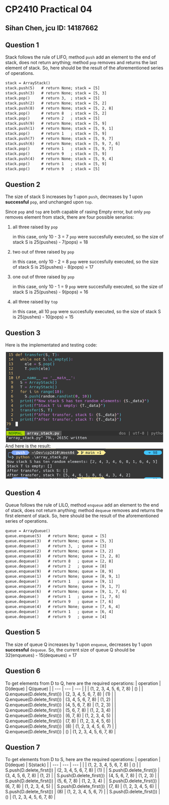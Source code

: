 # CP2410 Practical 04
## Sihan Chen, jcu ID: 14187662

## Question 1
Stack follows the rule of LIFO, method `push` add an element to the end of stack, does not return anything; method `pop` removes and returns the last element of stack. So, here should be the result of the aforementioned series of operations.
```
stack = ArrayStack()
stack.push(5)   # return None; stack = [5]
stack.push(3)   # return None; stack = [5, 3]
stack.pop()     # return 3,  ; stack = [5]
stack.push(2)   # return None; stack = [5, 2]
stack.push(8)   # return None; stack = [5, 2, 8]
stack.pop()     # return 8   ; stack = [5, 2]
stack.pop()     # return 2   ; stack = [5]
stack.push(9)   # return None; stack = [5, 9]
stack.push(1)   # return None; stack = [5, 9, 1]
stack.pop()     # return 1   ; stack = [5, 9]
stack.push(7)   # return None; stack = [5, 9, 7]
stack.push(6)   # return None; stack = [5, 9, 7, 6]
stack.pop()     # return 1   ; stack = [5, 9, 7]
stack.pop()     # return 9   ; stack = [5, 9]
stack.push(4)   # return None; stack = [5, 9, 4]
stack.pop()     # return 1   ; stack = [5, 9]
stack.pop()     # return 9   ; stack = [5]
```

## Question 2
The size of stack S increases by 1 upon `push`, decreases by 1 upon **successful** `pop`, and unchanged upon `top`.

Since `pop` and `top` are both capable of rasing Empty error, but only `pop` removes element from stack, there are four possible senarios:
1. all three raised by `pop`

	in this case, only 10 - 3 = 7 `pop` were succesfully executed, so the size of stack S is 25(pushes) - 7(pops) = 18

2. two out of three raised by `pop`

	in this case, only 10 - 2 = 8 `pop` were succesfully executed, so the size of stack S is 25(pushes) - 8(pops) = 17

3. one out of three raised by `pop`

	in this case, only 10 - 1 = 9 `pop` were succesfully executed, so the size of stack S is 25(pushes) - 9(pops) = 16

4. all three raised by `top`

	in this case, all 10 `pop` were succesfully executed, so the size of stack S is 25(pushes) - 10(pops) = 15

## Question 3
Here is the implementated and testing code:
<center>
	<img src="./images/q3_implementation.png" width="500" alt="q3 implementation">
</center>
And here is the result:
<center>
	<img src="./images/q3_result.png" width="500" alt="q3 result">
</center>

## Question 4
Queue follows the rule of LILO, method `enqueue` add an element to the end of stack, does not return anything; method `dequeue` removes and returns the first element of stack. So, here should be the result of the aforementioned series of operations.
```
queue = ArrayQueue()
queue.enqueue(5)   # return None; queue = [5]
queue.enqueue(3)   # return None; queue = [5, 3]
queue.dequeue()    # return 3,  ; queue = [3]
queue.enqueue(2)   # return None; queue = [3, 2]
queue.enqueue(8)   # return None; queue = [3, 2, 8]
queue.dequeue()    # return 8   ; queue = [2, 8]
queue.dequeue()    # return 2   ; queue = [8]
queue.enqueue(9)   # return None; queue = [8, 9]
queue.enqueue(1)   # return None; queue = [8, 9, 1]
queue.dequeue()    # return 1   ; queue = [9, 1]
queue.enqueue(7)   # return None; queue = [9, 1, 7]
queue.enqueue(6)   # return None; queue = [9, 1, 7, 6]
queue.dequeue()    # return 1   ; queue = [1, 7, 6]
queue.dequeue()    # return 9   ; queue = [7, 6]
queue.enqueue(4)   # return None; queue = [7, 6, 4]
queue.dequeue()    # return 1   ; queue = [6, 4]
queue.dequeue()    # return 9   ; queue = [4]
```

## Question 5
The size of queue Q increases by 1 upon `enqueue`, decreases by 1 upon **successful** `dequeue`.
So, the current size of queue Q should be 32(enqueues) - 15(dequeues) = 17

## Question 6
To get elements from D to Q, here are the required operations:
| operation                 | D(deque)                 | Q(queue)                       |
| ---                       | ---                      | ---                            |
|                           | (1, 2, 3, 4, 5, 6, 7, 8) | ()                             |
| Q.enqueue(D.delete_first()) | (2, 3, 4, 5, 6, 7, 8)    | (1)                          |
| Q.enqueue(D.delete_first()) | (3, 4, 5, 6, 7, 8)    | (1, 2)                          |
| Q.enqueue(D.delete_first()) | (4, 5, 6, 7, 8)    | (1, 2, 3)                          |
| Q.enqueue(D.delete_first()) | (5, 6, 7, 8)    | (1, 2, 3, 4)                          |
| Q.enqueue(D.delete_first()) | (6, 7, 8)    | (1, 2, 3, 4, 5)                          |
| Q.enqueue(D.delete_first()) | (7, 8)    | (1, 2, 3, 4, 5, 6)                          |
| Q.enqueue(D.delete_first()) | (8)    | (1, 2, 3, 4, 5, 6, 7)                          |
| Q.enqueue(D.delete_first()) | ()    | (1, 2, 3, 4, 5, 6, 7, 8)                        |
## Question 7
To get elements from D to S, here are the required operations:
| operation                 | D(deque)                 | S(stack)                       |
| ---                       | ---                      | ---                            |
|                           | (1, 2, 3, 4, 5, 6, 7, 8) | ()                             |
| S.push(D.delete_first()) | (2, 3, 4, 5, 6, 7, 8)    | (1)                          |
| S.push(D.delete_first()) | (3, 4, 5, 6, 7, 8)    | (1, 2)                          |
| S.push(D.delete_first()) | (4, 5, 6, 7, 8)    | (1, 2, 3)                          |
| S.push(D.delete_first()) | (5, 6, 7, 8)    | (1, 2, 3, 4)                          |
| S.push(D.delete_first()) | (6, 7, 8)    | (1, 2, 3, 4, 5)                          |
| S.push(D.delete_first()) | (7, 8)    | (1, 2, 3, 4, 5, 6)                          |
| S.push(D.delete_first()) | (8)    | (1, 2, 3, 4, 5, 6, 7)                          |
| S.push(D.delete_first()) | ()    | (1, 2, 3, 4, 5, 6, 7, 8)                        |